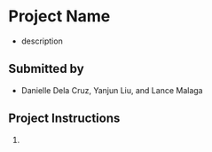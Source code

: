 # Project Name
- description

## Submitted by
- Danielle Dela Cruz, Yanjun Liu, and Lance Malaga

## Project Instructions
1. 